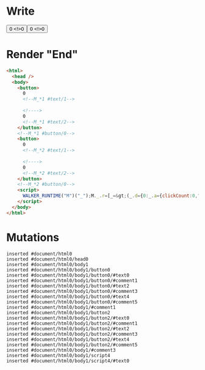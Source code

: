 # Write
  <button>0<!--M_*1 #text/1--> <!>0<!--M_*1 #text/2--></button><!--M_*1 #button/0--><button>0<!--M_*2 #text/1--> <!>0<!--M_*2 #text/2--></button><!--M_*2 #button/0--><script>WALKER_RUNTIME("M")("_");M._.r=[_=>(_.d={0:_.a={clickCount:0,"#childScope/0":_.b={},"#childScope/1":_.c={}},1:_.b,2:_.c},_.b.onClick=_._["__tests__/template.marko_0/onClick"](_.a),_.c.onClick=_._["__tests__/template.marko_0/onClick_0"](_.a),_.d),1,"__tests__/components/my-button.marko_0_onClick",2,"__tests__/components/my-button.marko_0_onClick",0];M._.w()</script>


# Render "End"
```html
<html>
  <head />
  <body>
    <button>
      0
      <!--M_*1 #text/1-->
       
      <!---->
      0
      <!--M_*1 #text/2-->
    </button>
    <!--M_*1 #button/0-->
    <button>
      0
      <!--M_*2 #text/1-->
       
      <!---->
      0
      <!--M_*2 #text/2-->
    </button>
    <!--M_*2 #button/0-->
    <script>
      WALKER_RUNTIME("M")("_");M._.r=[_=&gt;(_.d={0:_.a={clickCount:0,"#childScope/0":_.b={},"#childScope/1":_.c={}},1:_.b,2:_.c},_.b.onClick=_._["__tests__/template.marko_0/onClick"](_.a),_.c.onClick=_._["__tests__/template.marko_0/onClick_0"](_.a),_.d),1,"__tests__/components/my-button.marko_0_onClick",2,"__tests__/components/my-button.marko_0_onClick",0];M._.w()
    </script>
  </body>
</html>
```

# Mutations
```
inserted #document/html0
inserted #document/html0/head0
inserted #document/html0/body1
inserted #document/html0/body1/button0
inserted #document/html0/body1/button0/#text0
inserted #document/html0/body1/button0/#comment1
inserted #document/html0/body1/button0/#text2
inserted #document/html0/body1/button0/#comment3
inserted #document/html0/body1/button0/#text4
inserted #document/html0/body1/button0/#comment5
inserted #document/html0/body1/#comment1
inserted #document/html0/body1/button2
inserted #document/html0/body1/button2/#text0
inserted #document/html0/body1/button2/#comment1
inserted #document/html0/body1/button2/#text2
inserted #document/html0/body1/button2/#comment3
inserted #document/html0/body1/button2/#text4
inserted #document/html0/body1/button2/#comment5
inserted #document/html0/body1/#comment3
inserted #document/html0/body1/script4
inserted #document/html0/body1/script4/#text0
```